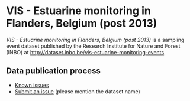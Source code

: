 # VIS - Estuarine monitoring in Flanders, Belgium (post 2013)

*VIS - Estuarine monitoring in Flanders, Belgium (post 2013)* is a sampling event dataset published by the Research Institute for Nature and Forest (INBO) at http://dataset.inbo.be/vis-estuarine-monitoring-events

## Data publication process

* [Known issues](https://github.com/inbo/data-publication/labels/vis-estuarine-monitoring-events)
* [Submit an issue](https://github.com/inbo/data-publication/issues/new) (please mention the dataset name)
